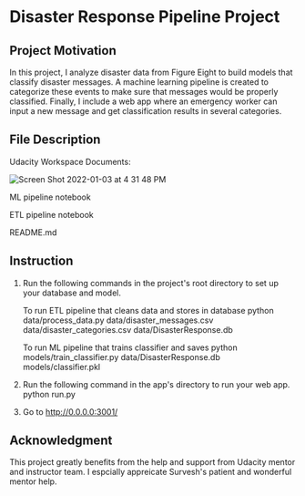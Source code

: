 # Disaster Response Pipeline Project

## Project Motivation
In this project, I analyze disaster data from Figure Eight to build models that classify disaster messages. A machine learning pipeline is created to categorize these events to make sure that messages would be properly classified. Finally, I include a web app where an emergency worker can input a new message and get classification results in several categories.

## File Description

Udacity Workspace Documents: 

![Screen Shot 2022-01-03 at 4 31 48 PM](https://user-images.githubusercontent.com/41206996/147985516-3655e96f-7d51-46d8-9948-6565f508a781.png)

ML pipeline notebook

ETL pipeline notebook

README.md

## Instruction
1. Run the following commands in the project's root directory to set up your database and model.

   To run ETL pipeline that cleans data and stores in database python data/process_data.py data/disaster_messages.csv data/disaster_categories.csv data/DisasterResponse.db

   To run ML pipeline that trains classifier and saves python models/train_classifier.py data/DisasterResponse.db models/classifier.pkl

2. Run the following command in the app's directory to run your web app. python run.py

3. Go to http://0.0.0.0:3001/

## Acknowledgment 
This project greatly benefits from the help and support from Udacity mentor and instructor team. I espcially appreicate Survesh's patient and wonderful mentor help.
